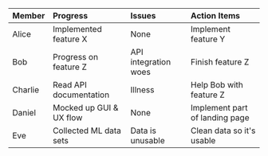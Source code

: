 
| Member  | Progress  | Issues   | Action Items |
|:--------|:----------|:---------|:---------|
| Alice   | Implemented feature X   | None                 | Implement feature Y |
| Bob     | Progress on feature Z   | API integration woes | Finish feature Z    |
| Charlie | Read API documentation  | Illness              | Help Bob with feature Z |
| Daniel  | Mocked up GUI & UX flow | None                 | Implement part of landing page |
| Eve     | Collected ML data sets  | Data is unusable     | Clean data so it's usable |
